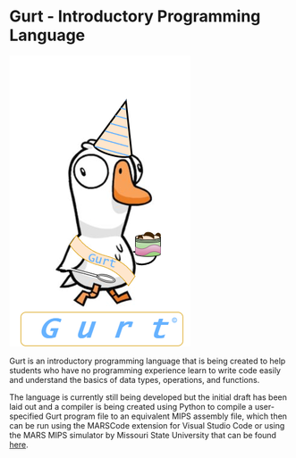 # Gurt - Introductory Programming Language
   
   ![Gurt Logo](https://github.com/robertwood68/Gurt/blob/main/Logo%20Files/GurtLogo2.png?raw=true)
   
Gurt is an introductory programming language that is being created to help students who have no programming experience learn to write code easily and understand the basics of data types, operations, and functions.

The language is currently still being developed but the initial draft has been laid out and a compiler is being created using Python to compile a user-specified Gurt program file to an equivalent MIPS assembly file, which then can be run using the MARSCode extension for Visual Studio Code or using the MARS MIPS simulator by Missouri State University that can be found [here](https://courses.missouristate.edu/kenvollmar/mars/download.htm).
